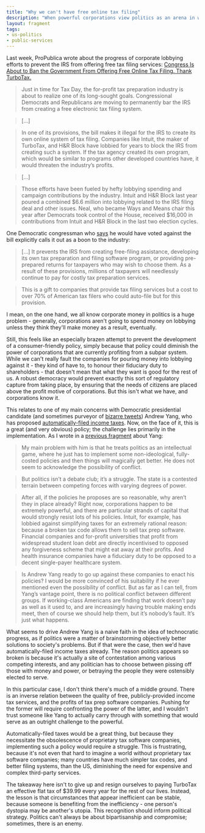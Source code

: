 ```yaml
---
title: "Why we can't have free online tax filing"
description: "When powerful corporations view politics as an arena in which to ensure their continued existence, at the expense of everybody else."
layout: fragment
tags:
- us-politics
- public-services
---
```


Last week, ProPublica wrote about the progress of corporate lobbying efforts to prevent the IRS from offering free tax filing services: [Congress Is About to Ban the Government From Offering Free Online Tax Filing. Thank TurboTax.](https://www.propublica.org/article/congress-is-about-to-ban-the-government-from-offering-free-online-tax-filing-thank-turbotax)

> Just in time for Tax Day, the for-profit tax preparation industry is about to realize one of its long-sought goals. Congressional Democrats and Republicans are moving to permanently bar the IRS from creating a free electronic tax filing system.

> [...]

> In one of its provisions, the bill makes it illegal for the IRS to create its own online system of tax filing. Companies like Intuit, the maker of TurboTax, and H&R Block have lobbied for years to block the IRS from creating such a system. If the tax agency created its own program, which would be similar to programs other developed countries have, it would threaten the industry’s profits.

> [...]

> Those efforts have been fueled by hefty lobbying spending and campaign contributions by the industry. Intuit and H&R Block last year poured a combined $6.6 million into lobbying related to the IRS filing deal and other issues. Neal, who became Ways and Means chair this year after Democrats took control of the House, received $16,000 in contributions from Intuit and H&R Block in the last two election cycles.

One Democratic congressman who [says](https://casten.house.gov/media/press-releases/casten-statement-fighting-free-tax-filling-services) he would have voted against the bill explicitly calls it out as a boon to the industry:

> [...] It prevents the IRS from creating free-filing assistance, developing its own tax preparation and filing software program, or providing pre-prepared returns for taxpayers who may wish to choose them.  As a result of these provisions, millions of taxpayers will needlessly continue to pay for costly tax preparation services.

> This is a gift to companies that provide tax filing services but a cost to over 70% of American tax filers who could auto-file but for this provision.

I mean, on the one hand, we all know corporate money in politics is a huge problem - generally, corporations aren't going to spend money on lobbying unless they think they'll make money as a result, eventually.

Still, this feels like an especially brazen attempt to prevent the development of a consumer-friendly policy, simply because that policy could diminish the power of corporations that are currently profiting from a subpar system. While we can't really fault the companies for pouring money into lobbying against it - they kind of have to, to honour their fiduciary duty to shareholders - that doesn't mean that what they want is good for the rest of us. A robust democracy would prevent exactly this sort of regulatory capture from taking place, by ensuring that the needs of citizens are placed above the profit motive of corporations. But this isn't what we have, and corporations know it.

This relates to one of my main concerns with Democratic presidential candidate (and sometimes purveyor of [bizarre tweets](https://twitter.com/AndrewYang/status/1113942729933848576)) Andrew Yang, who has proposed [automatically-filed income taxes](https://www.yang2020.com/policies/filing-income-taxes/). Now, on the face of it, this is a great (and very obvious) policy; the challenge lies primarily in the implementation. As I wrote in a [previous fragment](/posts/fragments-73) about Yang:

> My main problem with him is that he treats politics as an intellectual game, where he just has to implement some non-ideological, fully-costed policies and then things will magically get better. He does not seem to acknowledge the possibility of conflict.

> But politics isn’t a debate club; it’s a struggle. The state is a contested terrain between competing forces with varying degrees of power.

> After all, if the policies he proposes are so reasonable, why aren’t they in place already? Right now, corporations happen to be extremely powerful, and there are particular strands of capital that would strongly resist lots of his policies. Intuit, for example, has lobbied against simplifying taxes for an extremely rational reason: because a broken tax code allows them to sell tax prep software. Financial companies and for-profit universities that profit from widespread student loan debt are directly incentivised to opposed any forgiveness scheme that might eat away at their profits. And health insurance companies have a fiduciary duty to be opposed to a decent single-payer healthcare system.

> Is Andrew Yang ready to go up against these companies to enact his policies? I would be more convinced of his suitability if he ever mentioned even the possibility of conflict. But as far as I can tell, from Yang’s vantage point, there is no political conflict between different groups. If working-class Americans are finding that work doesn’t pay as well as it used to, and are increasingly having trouble making ends meet, then of course we should help them, but it’s nobody’s fault. It’s just what happens.

What seems to drive Andrew Yang is a naive faith in the idea of technocratic progress, as if politics were a matter of brainstorming objectively better solutions to society's problems. But if that were the case, then we'd have automatically-filed income taxes already. The reason politics appears so broken is because it's actually a site of contestation among various competing interests, and any politician has to choose between pissing off those with money and power, or betraying the people they were ostensibly elected to serve.

In this particular case, I don't think there's much of a middle ground. There is an inverse relation between the quality of free, publicly-provided income tax services, and the profits of tax prep software companies. Pushing for the former will require confronting the power of the latter, and I wouldn't trust someone like Yang to actually carry through with something that would serve as an outright challenge to the powerful.

Automatically-filed taxes would be a great thing, but because they necessitate the obsolescence of proprietary tax software companies, implementing such a policy would require a struggle. This is frustrating, because it's not even that hard to imagine a world without proprietary tax software companies; many countries have much simpler tax codes, and better filing systems, than the US, diminishing the need for expensive and complex third-party services.

The takeaway here isn't to give up and resign ourselves to paying TurboTax an effective flat tax of $39.99 every year for the rest of our lives. Instead, the lesson is that circumstances that appear inefficient can be stable, because someone is benefiting from the inefficiency - one person's dystopia may be another's utopia. This recognition should inform political strategy. Politics can't always be about bipartisanship and compromise; sometimes, there is an enemy.
